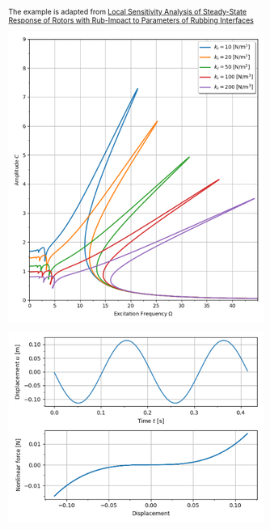 The example is adapted from [Local Sensitivity Analysis of Steady-State Response of Rotors with Rub-Impact to Parameters of Rubbing Interfaces](https://doi.org/10.3390/app11031307)

![Response curves](minghong.png)

![Hysteresis](Hysteresis.png)

